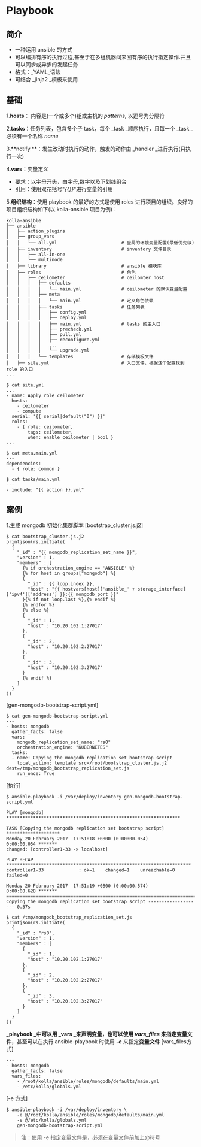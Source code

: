 # Playbook

## 简介

* 一种运用 ansible 的方式
* 可以编排有序的执行过程,甚至于在多组机器间来回有序的执行指定操作.并且可以同步或异步的发起任务
* 格式：_YAML_语法
* 可结合 _jinja2 _模板来使用

## 基础

1.**hosts**： 内容是\(一个或多个\)组或主机的 _patterns_, 以逗号为分隔符

2.**tasks**：任务列表，包含多个子 task，每个 _task _顺序执行，且每一个 _task _必须有一个名称 _name_

3.**notify **：发生改动时执行的动作，触发的动作由 _handler _进行执行\(只执行一次\)

4.**vars**：变量定义

* 要求：以字母开头，由字母,数字以及下划线组合
* 引用：使用双花括号"_{{}}_"进行变量的引用

5.**组织结构**：使用 playbook 的最好的方式是使用 roles 进行项目的组织。良好的项目组织结构如下\(以 kolla-ansible 项目为例\)：

```
kolla-ansible
├── ansible
│   ├── action_plugins
│   ├── group_vars
│   │   └── all.yml                        # 全局的环境变量配置(最低优先级)
│   ├── inventory                          # inventory 文件目录
│   │   ├── all-in-one
│   │   └── multinode
│   ├── library                            # ansible 模块库
│   ├── roles                              # 角色
│   │   ├── ceilometer                     # ceilomter host
│   │   │   ├── defaults
│   │   │   │   └── main.yml               # ceilometer 的默认变量配置
│   │   │   ├── meta
│   │   │   │   └── main.yml               # 定义角色依赖
│   │   │   ├── tasks                      # 任务列表
│   │   │   │   ├── config.yml
│   │   │   │   ├── deploy.yml
│   │   │   │   ├── main.yml               # tasks 的主入口
│   │   │   │   ├── precheck.yml
│   │   │   │   ├── pull.yml
│   │   │   │   ├── reconfigure.yml
│   │   │   │   ...
│   │   │   │   └── upgrade.yml
│   │   │   └── templates                  # 存储模板文件
│   ├── site.yml                           # 入口文件，根据这个配置找到 role 的入口
...

$ cat site.yml
...
- name: Apply role ceilometer
  hosts:
    - ceilometer
    - compute
  serial: '{{ serial|default("0") }}'
  roles:
    - { role: ceilometer,
        tags: ceilometer,
        when: enable_ceilometer | bool }
...

$ cat meta.main.yml
---
dependencies:
  - { role: common }

$ cat tasks/main.yml
---
- include: "{{ action }}.yml"
```

## 案例
1.生成 mongodb 初始化集群脚本
[bootstrap_cluster.js.j2]

```
$ cat bootstrap_cluster.js.j2
printjson(rs.initiate(
  {
    "_id" : "{{ mongodb_replication_set_name }}",
    "version" : 1,
    "members" : [
      {% if orchestration_engine == 'ANSIBLE' %}
      {% for host in groups["mongodb"] %}
      {
        "_id" : {{ loop.index }},
        "host" : "{{ hostvars[host]['ansible_' + storage_interface]['ipv4']['address'] }}:{{ mongodb_port }}"
      }{% if not loop.last %},{% endif %}
      {% endfor %}
      {% else %}
      {
        "_id" : 1,
        "host" : "10.20.102.1:27017"
      },
	  {
        "_id" : 2,
        "host" : "10.20.102.2:27017"
      },
	  {
        "_id" : 3,
        "host" : "10.20.102.3:27017"
      }
      {% endif %}
    ]
  }
))
```


[gen-mongodb-bootstrap-script.yml]

```
$ cat gen-mongodb-bootstrap-script.yml
---
- hosts: mongodb
  gather_facts: false
  vars:
    mongodb_replication_set_name: "rs0"
    orchestration_engine: "KUBERNETES"
  tasks:
  - name: Copying the mongodb replication set bootstrap script
    local_action: template src=/root/bootstrap_cluster.js.j2 dest=/tmp/mongodb_bootstrap_replication_set.js
    run_once: True
```


[执行]


```
$ ansible-playbook -i /var/deploy/inventory gen-mongodb-bootstrap-script.yml

PLAY [mongodb] *****************************************************************

TASK [Copying the mongodb replication set bootstrap script] ********************
Monday 20 February 2017  17:51:18 +0800 (0:00:00.054)       0:00:00.054 *******
changed: [controller1-33 -> localhost]

PLAY RECAP *********************************************************************
controller1-33             : ok=1    changed=1    unreachable=0    failed=0

Monday 20 February 2017  17:51:19 +0800 (0:00:00.574)       0:00:00.628 *******
===============================================================================
Copying the mongodb replication set bootstrap script -------------------- 0.57s

$ cat /tmp/mongodb_bootstrap_replication_set.js
printjson(rs.initiate(
  {
    "_id" : "rs0",
    "version" : 1,
    "members" : [
      {
        "_id" : 1,
        "host" : "10.20.102.1:27017"
      },
	  {
        "_id" : 2,
        "host" : "10.20.102.2:27017"
      },
	  {
        "_id" : 3,
        "host" : "10.20.102.3:27017"
      }
    ]
  }
))
```
**_playbook _**中可以用 **_vars _**来**声明变量**，也可以使用 **_vars_files_** 来指定**变量文件**，甚至可以在执行 ansible-playbook 时使用 **_-e_** 来指定**变量文件**
[vars_files方式]
```
---
- hosts: mongodb
  gather_facts: false
  vars_files:
    - /root/kolla/ansible/roles/mongodb/defaults/main.yml
    - /etc/kolla/globals.yml
```

[-e 方式]
```
$ ansible-playbook -i /var/deploy/inventory \
    -e @/root/kolla/ansible/roles/mongodb/defaults/main.yml
    -e @/etc/kolla/globals.yml
    gen-mongodb-bootstrap-script.yml
```
> 注：使用  -e 指定变量文件是，必须在变量文件前加上@符号